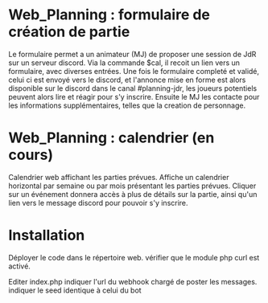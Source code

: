 # Web_Planning : formulaire de création de partie

Le formulaire permet a un animateur (MJ) de proposer une session de JdR sur un serveur discord.
Via la commande $cal, il recoit un lien vers un formulaire, avec diverses entrées.
Une fois le formulaire completé et validé, celui ci est envoyé vers le discord, et l'annonce mise en forme est alors disponible sur le discord dans le canal #planning-jdr, les joueurs potentiels peuvent alors lire et réagir pour s'y inscrire.
Ensuite le MJ les contacte pour les informations supplémentaires, telles que la creation de personnage.


# Web_Planning : calendrier (en cours)
Calendrier web affichant les parties prévues.
Affiche un calendrier horizontal par semaine ou par mois présentant les parties prévues. Cliquer sur un événement donnera accès à plus de détails sur la partie, ainsi qu'un lien vers le message discord pour pouvoir s'y inscrire.


# Installation
Déployer le code dans le répertoire web.
vérifier que le module php curl est activé.

Editer index.php
indiquer l'url du webhook chargé de poster les messages.
indiquer le seed identique à celui du bot
